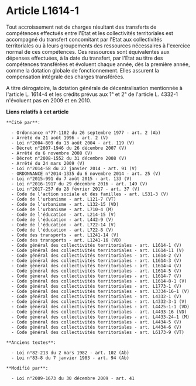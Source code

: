 # Article L1614-1

Tout accroissement net de charges résultant des transferts de compétences effectués entre l'Etat et les collectivités
territoriales est accompagné du transfert concomitant par l'Etat aux collectivités territoriales ou à leurs groupements des
ressources nécessaires à l'exercice normal de ces compétences. Ces ressources sont équivalentes aux dépenses effectuées, à la
date du transfert, par l'Etat au titre des compétences transférées et évoluent chaque année, dès la première année, comme la
dotation globale de fonctionnement. Elles assurent la compensation intégrale des charges transférées.

A titre dérogatoire, la dotation générale de décentralisation mentionnée à l'article L. 1614-4 et les crédits prévus aux 1°
et 2° de l'article L. 4332-1 n'évoluent pas en 2009 et en 2010.

**Liens relatifs à cet article**

	**Cité par**:

	  - Ordonnance n°77-1102 du 26 septembre 1977 - art. 2 (Ab)
	  - Arrêté du 21 août 1996 - art. 2 (V)
	  - Loi n°2004-809 du 13 août 2004 - art. 119 (V)
	  - Décret n°2007-1946 du 26 décembre 2007 (V)
	  - Arrêté du 6 novembre 2008 (V)
	  - Décret n°2008-1552 du 31 décembre 2008 (V)
	  - Arrêté du 24 mars 2009 (V)
	  - Loi n°2014-58 du 27 janvier 2014 - art. 91 (V)
	  - ORDONNANCE n°2014-1335 du 6 novembre 2014 - art. 25 (V)
	  - Loi n°2015-991 du 7 août 2015 - art. 133 (V)
	  - Loi n°2016-1917 du 29 décembre 2016 - art. 149 (V)
	  - Loi n°2017-257 du 28 février 2017 - art. 37 (V)
	  - Code de l'action sociale et des familles - art. L531-3 (V)
	  - Code de l'urbanisme - art. L121-7 (VT)
	  - Code de l'urbanisme - art. L132-15 (VD)
	  - Code de l'urbanisme - art. L710-4 (M)
	  - Code de l'éducation - art. L214-15 (V)
	  - Code de l'éducation - art. L442-9 (V)
	  - Code de l'éducation - art. L722-14 (V)
	  - Code de l'éducation - art. L722-8 (V)
	  - Code des transports - art. L1241-14 (V)
	  - Code des transports - art. L1241-16 (VD)
	  - Code général des collectivités territoriales - art. L1614-1 (V)
	  - Code général des collectivités territoriales - art. L1614-11 (V)
	  - Code général des collectivités territoriales - art. L1614-2 (V)
	  - Code général des collectivités territoriales - art. L1614-3 (V)
	  - Code général des collectivités territoriales - art. L1614-4 (V)
	  - Code général des collectivités territoriales - art. L1614-5 (V)
	  - Code général des collectivités territoriales - art. L1614-7 (V)
	  - Code général des collectivités territoriales - art. L1614-8-1 (V)
	  - Code général des collectivités territoriales - art. L1773-1 (V)
	  - Code général des collectivités territoriales - art. L3334-16-1 (V)
	  - Code général des collectivités territoriales - art. L4332-1 (V)
	  - Code général des collectivités territoriales - art. L4332-3-1 (V)
	  - Code général des collectivités territoriales - art. L4425-1-1 (VD)
	  - Code général des collectivités territoriales - art. L4433-16 (VD)
	  - Code général des collectivités territoriales - art. L4433-24-1 (M)
	  - Code général des collectivités territoriales - art. L4434-5 (V)
	  - Code général des collectivités territoriales - art. L4434-6 (V)
	  - Code général des collectivités territoriales - art. L6173-9 (VT)

	**Anciens textes**:

	  - Loi n°82-213 du 2 mars 1982 - art. 102 (Ab)
	  - Loi n°83-8 du 7 janvier 1983 - art. 94 (Ab)

	**Modifié par**:

	  - Loi n°2009-1673 du 30 décembre 2009 - art. 41
